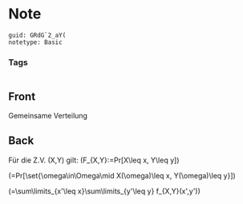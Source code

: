 # Note
```
guid: GRdG`2_aY(
notetype: Basic
```

### Tags
```
```

## Front
Gemeinsame Verteilung

## Back
Für die Z.V. \(X,Y\) gilt:
\(F_{X,Y}:=Pr[X\leq x, Y\leq y]\)

\(=Pr[\set{\omega\in\Omega\mid X(\omega)\leq x, Y(\omega)\leq y}]\)

\(=\sum\limits_{x'\leq x}\sum\limits_{y'\leq y} f_{X,Y}(x',y')\)
